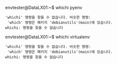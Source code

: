 envtester@DataLX01:~$ whichi pyenv
~~~
'whichi' 명령을 찾을 수 없습니다. 비슷한 명령:
 'which' 명령은 패키지 'debianutils'(main)에 있습니다.
whichi: 명령을 찾을 수 없습니다
~~~
envtester@DataLX01:~$ whichi virtualenv
~~~
'whichi' 명령을 찾을 수 없습니다. 비슷한 명령:
 'which' 명령은 패키지 'debianutils'(main)에 있습니다.
whichi: 명령을 찾을 수 없습니다
~~~
